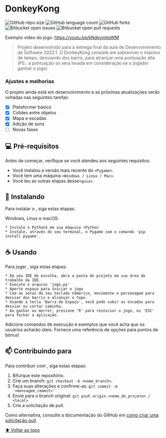 # DonkeyKong

![GitHub repo size](https://img.shields.io/github/repo-size/iuricode/README-template?style=for-the-badge)
![GitHub language count](https://img.shields.io/github/languages/count/iuricode/README-template?style=for-the-badge)
![GitHub forks](https://img.shields.io/github/forks/iuricode/README-template?style=for-the-badge)
![Bitbucket open issues](https://img.shields.io/bitbucket/issues/iuricode/README-template?style=for-the-badge)
![Bitbucket open pull requests](https://img.shields.io/bitbucket/pr-raw/iuricode/README-template?style=for-the-badge)

Exemplo vídeo do jogo: https://youtu.be/kNdpymtioWM

> Projeto desenvolvido para a entrega final da aula de Desenvolvimento de Software 2022.1. O DonkeyKong consiste em sobreviver o máximo de tempo, desviando dos barris, para alcançar uma pontuação alta (PS.: a pontuação só sera levada em consideração se o jogador ganhar o jogo)

### Ajustes e melhorias

O projeto ainda está em desenvolvimento e as próximas atualizações serão voltadas nas seguintes tarefas:

- [x] Plataformer básico
- [x] Colides entre objetos
- [x] Mapa e escadas
- [x] Adição de sons
- [ ] Novas fases

## 💻 Pré-requisitos

Antes de começar, verifique se você atendeu aos seguintes requisitos:

* Você instalou a versão mais recente do `<Pygame>`.
* Você tem uma máquina `<Windows / Linux / Mac>`.
* Você leu as outras etapas desse`<guia>`.

## 🚀 Instalando <DonkeyKong>

Para instalar o <DonkeyKong>, siga estas etapas:

Windows, Linux e macOS:
```
* Instale o Python3 em sua máquina <Python
* Instale, através do seu terminal, o Pygame com o comando 'pip install pygame'.
```

## ☕ Usando <DonkeyKong>

Para jogar <DonkeyKong>, siga estas etapas:

```
* Em seu IDE de escolha, abra a pasta do projeto em sua área de trabalho da IDE.
* Execute o arquivo 'jogo.py'
* Aperte espaço para iniciar o jogo
* Com as setas do seu teclado númerico, movimente o personagem para desviar dos barris e alcançar o topo.
* Usando a tecla 'Barra de Espaço', você pode subir as escadas para desviar ou cortar caminho.
* Ao ganhar ou morrer, presione 'R' para reiniciar o jogo, ou 'ESC' para fechar a aplicação.
```

Adicione comandos de execução e exemplos que você acha que os usuários acharão úteis. Fornece uma referência de opções para pontos de bônus!

## 📫 Contribuindo para <DonkeyKong>
Para contribuir com <DonkeyKong>, siga estas etapas:

1. Bifurque este repositório.
2. Crie um branch: `git checkout -b <nome_branch>`.
3. Faça suas alterações e confirme-as: `git commit -m '<mensagem_commit>'`
4. Envie para o branch original: `git push origin <nome_do_projeto> / <local>`
5. Crie a solicitação de pull.

Como alternativa, consulte a documentação do GitHub em [como criar uma solicitação pull](https://help.github.com/en/github/collaborating-with-issues-and-pull-requests/creating-a-pull-request).

[⬆ Voltar ao topo](#DonkeyKongInsper)

